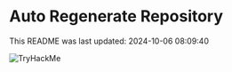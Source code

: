 # Auto Regenerate Repository

This README was last updated: 2024-10-06 08:09:40

 ![TryHackMe](https://tryhackme.com/badge/533634)